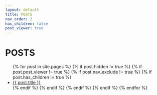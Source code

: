 ```yaml
---
layout: default
title: POSTS
nav_order: 2
has_children: false
post_viewer: true
---
```


# POSTS

<ul>
  {% for post in site.pages %}
  {% if post.hidden != true %}
  {% if post.post_viewer != true %}
  {% if post.nav_exclude != true %}
  {% if post.has_children != true %}
    <li>
      <a href="{{ post.url }}">{{ post.title }}</a>
    </li>
  {% endif %}
    {% endif %}
    {% endif %}
    {% endif %}
  {% endfor %}
</ul>
